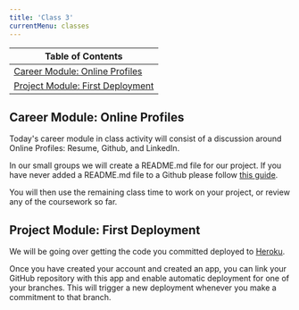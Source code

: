 ```yaml
---
title: 'Class 3'
currentMenu: classes
---
```


| Table of Contents |
|---|
| [Career Module: Online Profiles](#career-module-online-profiles) |
| [Project Module: First Deployment](#project-module-first=deployment) |

## Career Module: Online Profiles

Today's career module in class activity will consist of a discussion around Online Profiles: Resume, Github, and LinkedIn.

In our small groups we will create a README.md file for our project. If you have never added a README.md file to a Github please follow [this guide](../../articles/github-readme/).

You will then use the remaining class time to work on your project, or review any of the coursework so far.

## Project Module: First Deployment

We will be going over getting the code you committed deployed to [Heroku](http://heroku.com/).

Once you have created your account and created an app, you can link your GitHub repository with this app and enable automatic deployment for one of your branches. This will trigger a new deployment whenever you make a commitment to that branch.
